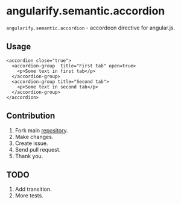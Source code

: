 angularify.semantic.accordion
===============================

`angularify.semantic.accordion` - accordeon directive for angular.js.

Usage
-------------------------------

```
<accordion close="true">
  <accordion-group  title="First tab" open=true>
    <p>Some text in first tab</p>
  </accordion-group> 
  <accordion-group title="Second tab">
    <p>Some text in second tab</p>
  </accordion-group> 
</accordion>
```

Contribution
-------------------------------

 1. Fork main [repository](https://github.com/angularify/angular-semantic-ui).
 2. Make changes.
 3. Create issue.
 4. Send pull request.
 5. Thank you.

TODO
-------------------------------

 1. Add transition.
 2. More tests.